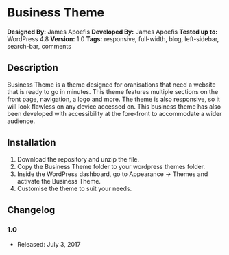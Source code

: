 # Business Theme

**Designed By:** James Apoefis
**Developed By:** James Apoefis
**Tested up to:** WordPress 4.8
**Version:** 1.0
**Tags:** responsive, full-width, blog, left-sidebar, search-bar, comments

## Description

Business Theme is a theme designed for oranisations that need a website that is ready to go in minutes. This theme features multiple sections on the front page, navigation, a logo and more. The theme is also responsive, so it will look flawless on any device accessed on. This business theme has also been developed with accessibility at the fore-front to accommodate a wider audience.

## Installation

1. Download the repository and unzip the file.
2. Copy the Business Theme folder to your wordpress themes folder.
3. Inside the WordPress dashboard, go to Appearance -> Themes and activate the Business Theme.
4. Customise the theme to suit your needs.

## Changelog

### 1.0
* Released: July 3, 2017